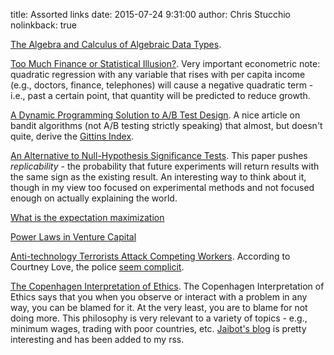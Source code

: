 title: Assorted links
date: 2015-07-24 9:31:00
author: Chris Stucchio
nolinkback: true

[The Algebra and Calculus of Algebraic Data Types](https://codewords.recurse.com/issues/three/algebra-and-calculus-of-algebraic-data-types/).

[Too Much Finance or Statistical Illusion?](http://www.piie.com/publications/pb/pb15-9.pdf). Very important econometric note: quadratic regression with any variable that rises with per capita income (e.g., doctors, finance, telephones) will cause a negative quadratic term - i.e., past a certain point, that quantity will be predicted to reduce growth.

[A Dynamic Programming Solution to A/B Test Design](http://www.win-vector.com/blog/2015/07/dynamic-prog-ab-test-design/). A nice article on bandit algorithms (not A/B testing strictly speaking) that almost, but doesn't quite, derive the [Gittins Index](https://en.wikipedia.org/wiki/Gittins_index).

[An Alternative to Null-Hypothesis Significance Tests](http://www.ncbi.nlm.nih.gov/pmc/articles/PMC1473027/pdf/nihms5428.pdf). This paper pushes *replicability* - the probability that future experiments will return results with the same sign as the existing result. An interesting way to think about it, though in my view too focused on experimental methods and not focused enough on actually explaining the world.

[What is the expectation maximization](http://ai.stanford.edu/~chuongdo/papers/em_tutorial.pdf)

[Power Laws in Venture Capital](http://reactionwheel.net/2015/06/power-laws-in-venture.html)

[Anti-technology Terrorists Attack Competing Workers](http://techcrunch.com/2015/06/25/french-anti-uber-protest-turns-to-guerrilla-warfare-as-cabbies-burn-cars-attack-uber-drivers/). According to Courtney Love, the police [seem complicit](https://twitter.com/Courtney/status/614033151984205824).

[The Copenhagen Interpretation of Ethics](http://blog.jaibot.com/the-copenhagen-interpretation-of-ethics/). The Copenhagen Interpretation of Ethics says that you when you observe or interact with a problem in any way, you can be blamed for it. At the very least, you are to blame for not doing more. This philosophy is very relevant to a variety of topics - e.g., minimum wages, trading with poor countries, etc. [Jaibot's blog](http://blog.jaibot.com/) is pretty interesting and has been added to my rss.
